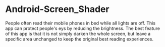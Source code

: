 # Android-Screen_Shader
People often read their mobile phones in bed while all lights are off. This app can protect people's eys by reducing the brightness. The best feature of this app is that it is not simply darken the whole screen, but leave a specific area unchanged to keep the original best reading experiences.

